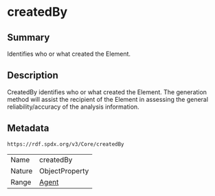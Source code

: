 <!-- Automatically generated by spec-parser v2.0.0 on 2024-01-12T14:00:21.817658+00:00 -->
<!-- SPDX-License-Identifier: Community-Spec-1.0 -->

# createdBy

## Summary

Identifies who or what created the Element.


## Description

CreatedBy identifies who or what created the Element.
The generation method will assist the recipient of the Element in assessing
the general reliability/accuracy of the analysis information.


## Metadata

`https://rdf.spdx.org/v3/Core/createdBy`


| | |
|---|---|
| Name | createdBy |
| Nature | ObjectProperty |
| Range | [Agent](../Classes/Agent.md) |





